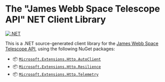 ﻿# The "James Webb Space Telescope API" NET Client Library

[![.NET](https://github.com/IEvangelist/jwst-client/actions/workflows/dotnet.yml/badge.svg)](https://github.com/IEvangelist/jwst-client/actions/workflows/dotnet.yml)

This is a .NET source-generated client library for the [James Webb Space Telescope API](https://api.jwstapi.com), using the following NuGet packages:

- 📦 [`Microsoft.Extensions.Http.AutoClient`](https://nuget.org/packages/Microsoft.Extensions.Http.AutoClient)
- 📦 [`Microsoft.Extensions.Http.Resilience`](https://nuget.org/packages/Microsoft.Extensions.Http.Resilience)
- 📦 [`Microsoft.Extensions.Http.Telemetry`](https://nuget.org/packages/Microsoft.Extensions.Http.Telemetry)